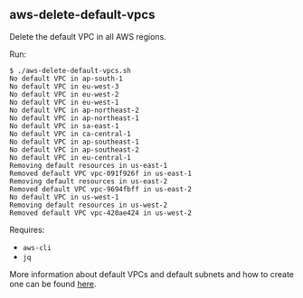 ## aws-delete-default-vpcs
Delete the default VPC in all AWS regions.

Run:
```
$ ./aws-delete-default-vpcs.sh
No default VPC in ap-south-1
No default VPC in eu-west-3
No default VPC in eu-west-2
No default VPC in eu-west-1
No default VPC in ap-northeast-2
No default VPC in ap-northeast-1
No default VPC in sa-east-1
No default VPC in ca-central-1
No default VPC in ap-southeast-1
No default VPC in ap-southeast-2
No default VPC in eu-central-1
Removing default resources in us-east-1
Removed default VPC vpc-091f926f in us-east-1
Removing default resources in us-east-2
Removed default VPC vpc-9694fbff in us-east-2
No default VPC in us-west-1
Removing default resources in us-west-2
Removed default VPC vpc-420ae424 in us-west-2
```

Requires:
- `aws-cli`
- `jq`

More information about default VPCs and default subnets and how to create one can be found [here](https://docs.aws.amazon.com/vpc/latest/userguide/default-vpc.html).
